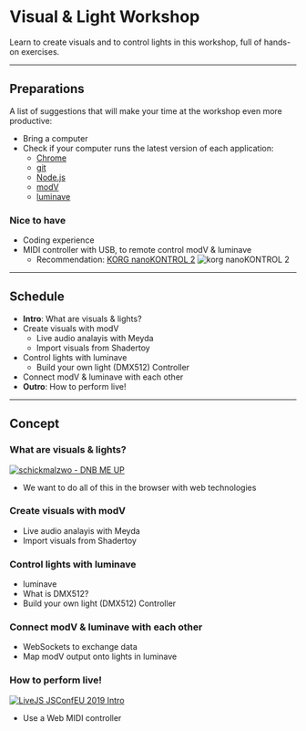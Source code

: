 # Visual & Light Workshop

Learn to create visuals and to control lights in this workshop, full of hands-on exercises. 

---

## Preparations

A list of suggestions that will make your time at the workshop even more productive:

* Bring a computer
* Check if your computer runs the latest version of each application: 
  * [Chrome](https://www.google.com/chrome/)
  * [git](https://git-scm.com/book/en/v2/Getting-Started-Installing-Git)
  * [Node.js](https://nodejs.org/en/download/package-manager/)
  * [modV](https://modv.js.org/guide/)
  * [luminave](https://github.com/NERDDISCO/luminave)

### Nice to have

* Coding experience
* MIDI controller with USB, to remote control modV & luminave
  * Recommendation: [KORG nanoKONTROL 2](https://www.korg.com/us/products/computergear/nanokontrol2/)
    ![korg nanoKONTROL 2](docs/media/korg_nanoKONTROL2.png)

---

## Schedule

* **Intro**: What are visuals & lights? 
* Create visuals with modV
  * Live audio analayis with Meyda
  * Import visuals from Shadertoy
* Control lights with luminave
  * Build your own light (DMX512) Controller
* Connect modV & luminave with each other
* **Outro**: How to perform live!

---

## Concept

### What are visuals & lights? 

[![schickmalzwo - DNB ME UP](https://img.youtube.com/vi/RsqeSfyhzdw/0.jpg)](https://www.youtube.com/watch?v=RsqeSfyhzdw "schickmalzwo - DNB ME UP")   

- We want to do all of this in the browser with web technologies


### Create visuals with modV

- Live audio analayis with Meyda
- Import visuals from Shadertoy

### Control lights with luminave

- luminave 
- What is DMX512?
- Build your own light (DMX512) Controller

### Connect modV & luminave with each other

- WebSockets to exchange data
- Map modV output onto lights in luminave

###  How to perform live!

[![LiveJS JSConfEU 2019 Intro](https://img.youtube.com/vi/o1rzsna263c/0.jpg)](https://youtu.be/o1rzsna263c?t=1222 "LiveJS JSConfEU 2019 Intro")   

- Use a Web MIDI controller